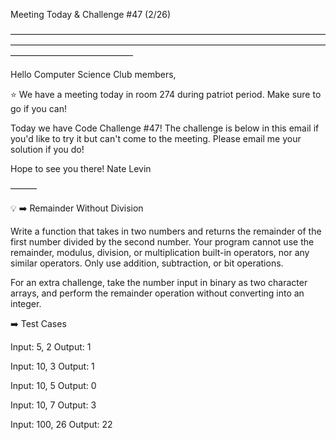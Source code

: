 Meeting Today & Challenge #47 (2/26)

——————————————————————————————————————————————————————————————————————————————————————

Hello Computer Science Club members,

⭐️ We have a meeting today in room 274 during patriot period.
Make sure to go if you can!

Today we have Code Challenge #47! The challenge is below in this email if you'd like to try it but can't come to the meeting. Please email me your solution if you do!

Hope to see you there!
Nate Levin

———

💡 ➡️ Remainder Without Division

Write a function that takes in two numbers and returns the remainder of the first number divided by the second number. Your program cannot use the remainder, modulus, division, or multiplication built-in operators, nor any similar operators. Only use addition, subtraction, or bit operations.

For an extra challenge, take the number input in binary as two character arrays, and perform the remainder operation without converting into an integer.

➡️ Test Cases

Input: 5, 2
Output: 1

Input: 10, 3
Output: 1

Input: 10, 5
Output: 0

Input: 10, 7
Output: 3

Input: 100, 26
Output: 22
